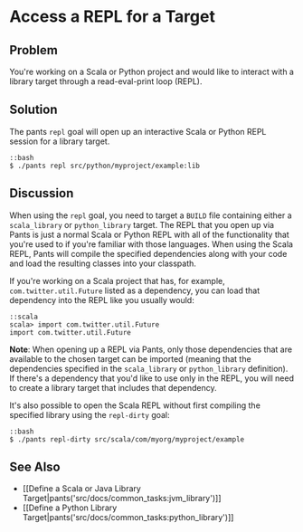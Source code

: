 # Access a REPL for a Target

## Problem

You're working on a Scala or Python project and would like to interact with a library target through a read-eval-print loop (REPL).

## Solution

The pants `repl` goal will open up an interactive Scala or Python REPL session for a library target.

    ::bash
    $ ./pants repl src/python/myproject/example:lib

## Discussion

When using the `repl` goal, you need to target a `BUILD` file containing either a `scala_library` or `python_library` target. The REPL that you open up via Pants is just a normal Scala or Python REPL with all of the functionality that you're used to if you're familiar with those languages. When using the Scala REPL, Pants will compile the specified dependencies along with your code and load the resulting classes into your classpath.

If you're working on a Scala project that has, for example, `com.twitter.util.Future` listed as a dependency, you can load that dependency into the REPL like you usually would:

    ::scala
    scala> import com.twitter.util.Future
    import com.twitter.util.Future

**Note**: When opening up a REPL via Pants, only those dependencies that are available to the chosen target can be imported (meaning that the dependencies specified in the `scala_library` or `python_library` definition). If there's a dependency that you'd like to use only in the REPL, you will need to create a library target that includes that dependency.

It's also possible to open the Scala REPL without first compiling the specified library using the `repl-dirty` goal:

    ::bash
    $ ./pants repl-dirty src/scala/com/myorg/myproject/example

## See Also

* [[Define a Scala or Java Library Target|pants('src/docs/common_tasks:jvm_library')]]
* [[Define a Python Library Target|pants('src/docs/common_tasks:python_library')]]
